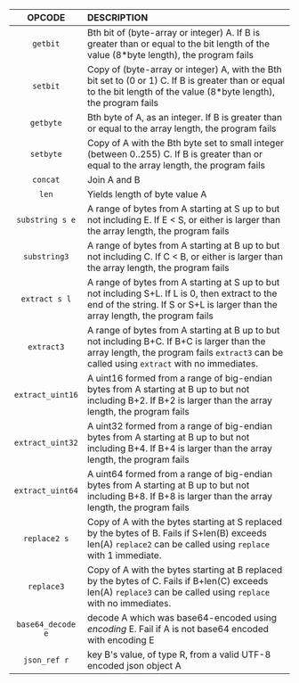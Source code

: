 |      OPCODE       | DESCRIPTION                                                                                                                                                                               |
|:-----------------:|:------------------------------------------------------------------------------------------------------------------------------------------------------------------------------------------|
|     `getbit`      | Bth bit of (byte-array or integer) A. If B is greater than or equal to the bit length of the value (8*byte length), the program fails                                                     |
|     `setbit`      | Copy of (byte-array or integer) A, with the Bth bit set to (0 or 1) C. If B is greater than or equal to the bit length of the value (8*byte length), the program fails                    |
|     `getbyte`     | Bth byte of A, as an integer. If B is greater than or equal to the array length, the program fails                                                                                        |
|     `setbyte`     | Copy of A with the Bth byte set to small integer (between 0..255) C. If B is greater than or equal to the array length, the program fails                                                 |
|     `concat`      | Join A and B                                                                                                                                                                              |
|       `len`       | Yields length of byte value A                                                                                                                                                             |
|  `substring s e`  | A range of bytes from A starting at S up to but not including E. If E < S, or either is larger than the array length, the program fails                                                   |
|   `substring3`    | A range of bytes from A starting at B up to but not including C. If C < B, or either is larger than the array length, the program fails                                                   |
|   `extract s l`   | A range of bytes from A starting at S up to but not including S+L. If L is 0, then extract to the end of the string. If S or S+L is larger than the array length, the program fails       |
|    `extract3`     | A range of bytes from A starting at B up to but not including B+C. If B+C is larger than the array length, the program fails `extract3` can be called using `extract` with no immediates. |
| `extract_uint16`  | A uint16 formed from a range of big-endian bytes from A starting at B up to but not including B+2. If B+2 is larger than the array length, the program fails                              |
| `extract_uint32`  | A uint32 formed from a range of big-endian bytes from A starting at B up to but not including B+4. If B+4 is larger than the array length, the program fails                              |
| `extract_uint64`  | A uint64 formed from a range of big-endian bytes from A starting at B up to but not including B+8. If B+8 is larger than the array length, the program fails                              |
|   `replace2 s`    | Copy of A with the bytes starting at S replaced by the bytes of B. Fails if S+len(B) exceeds len(A) `replace2` can be called using `replace` with 1 immediate.                            |
|    `replace3`     | Copy of A with the bytes starting at B replaced by the bytes of C. Fails if B+len(C) exceeds len(A) `replace3` can be called using `replace` with no immediates.                          |
| `base64_decode e` | decode A which was base64-encoded using _encoding_ E. Fail if A is not base64 encoded with encoding E                                                                                     |
|   `json_ref r`    | key B's value, of type R, from a valid UTF-8 encoded json object A                                                                                                                        |
